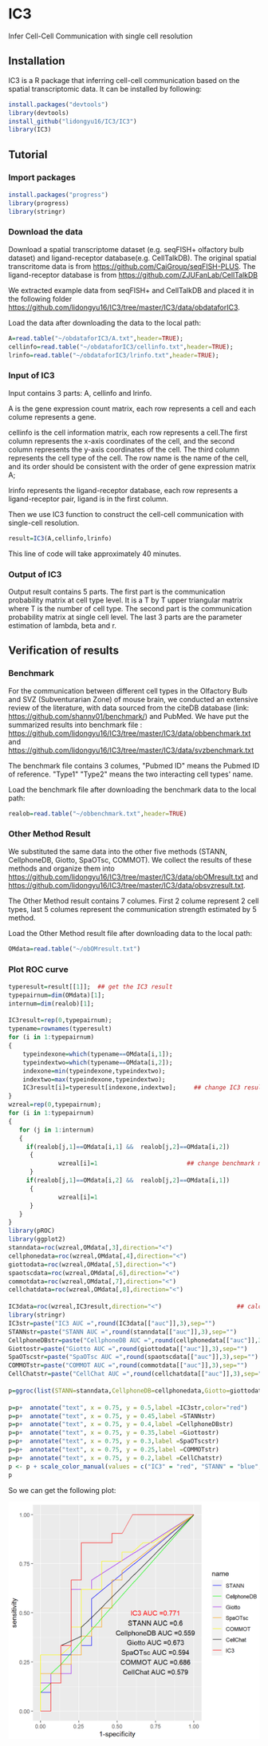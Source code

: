 # IC3
Infer Cell-Cell Communication with single cell resolution

## Installation

IC3 is a R package that inferring cell-cell communication based on the spatial transcriptomic data. It can be installed by following:

```R
install.packages("devtools")
library(devtools)
install_github("lidongyu16/IC3/IC3")
library(IC3)
```

## Tutorial

### Import packages

```R
install.packages("progress")
library(progress)
library(stringr)
```
### Download the data

Download a spatial transcriptome dataset (e.g. seqFISH+ olfactory bulb dataset) and ligand-receptor database(e.g. CellTalkDB). The original spatial transcritome data is from https://github.com/CaiGroup/seqFISH-PLUS. The ligand-receptor database is from https://github.com/ZJUFanLab/CellTalkDB

We extracted example data from seqFISH+ and CellTalkDB and placed it in the following folder https://github.com/lidongyu16/IC3/tree/master/IC3/data/obdataforIC3.

Load the data after downloading the data to the local path:

```R
A=read.table("~/obdataforIC3/A.txt",header=TRUE);
cellinfo=read.table("~/obdataforIC3/cellinfo.txt",header=TRUE);
lrinfo=read.table("~/obdataforIC3/lrinfo.txt",header=TRUE);
```

### Input of IC3
Input contains 3 parts: A, cellinfo and lrinfo.

A is the gene expression count matrix, each row represents a cell and each colume represents a gene.

cellinfo is the cell information matrix, each row represents a cell.The first column represents the x-axis coordinates of the cell, and the second column represents the y-axis coordinates of the cell. The third column represents the cell type of the cell. The row name is the name of the cell, and its order should be consistent with the order of gene expression matrix A;

lrinfo represents the ligand-receptor database, each row represents a ligand-receptor pair, ligand is in the first column.

Then we use IC3 function to construct the cell-cell communication with single-cell resolution.

```R
result=IC3(A,cellinfo,lrinfo)
```
This line of code will take approximately 40 minutes.

### Output of IC3

Output result contains 5 parts. The first part is the communication probability matrix at cell type level. It is a T by T upper triangular matrix where T is the number of cell type. The second part is the communication probability matrix at single cell level. The last 3 parts are the parameter estimation of lambda, beta and r.

## Verification of results

### Benchmark 

For the communication between different cell types in the Olfactory Bulb and SVZ (Subventurarian Zone) of mouse brain, we conducted an extensive review of the literature, with data sourced from the citeDB database (link: https://github.com/shanny01/benchmark/) and PubMed. We have put the summarized results into benchmark file : https://github.com/lidongyu16/IC3/tree/master/IC3/data/obbenchmark.txt and https://github.com/lidongyu16/IC3/tree/master/IC3/data/svzbenchmark.txt 

The benchmark file contains 3 columes, "Pubmed ID" means the Pubmed ID of reference. "Type1" "Type2" means the two interacting cell types' name. 

Load the benchmark file after downloading the benchmark data to the local path:

```R
realob=read.table("~/obbenchmark.txt",header=TRUE) 
```

### Other Method Result
We substituted the same data into the other five methods (STANN, CellphoneDB, Giotto, SpaOTsc, COMMOT). We collect the results of these methods and organize them into  https://github.com/lidongyu16/IC3/tree/master/IC3/data/obOMresult.txt
and  https://github.com/lidongyu16/IC3/tree/master/IC3/data/obsvzresult.txt. 

The Other Method result contains 7 columes. First 2 colume represent 2 cell types, last 5 columes represent the communication strength estimated by 5 method. 

Load the Other Method result file after downloading data to the local path:

```R
OMdata=read.table("~/obOMresult.txt")
```

### Plot ROC curve


```R
typeresult=result[[1]];  ## get the IC3 result
typepairnum=dim(OMdata)[1];   
internum=dim(realob)[1];

IC3result=rep(0,typepairnum);   
typename=rownames(typeresult)
for (i in 1:typepairnum)
{
    typeindexone=which(typename==OMdata[i,1]);
    typeindextwo=which(typename==OMdata[i,2]);
    indexone=min(typeindexone,typeindextwo);
    indextwo=max(typeindexone,typeindextwo);
    IC3result[i]=typeresult[indexone,indextwo];     ## change IC3 result matrix to a line that consistent with OMdata
}
wzreal=rep(0,typepairnum);
for (i in 1:typepairnum)
{
   for (j in 1:internum)
   {
     if(realob[j,1]==OMdata[i,1] &&  realob[j,2]==OMdata[i,2])
      {
              wzreal[i]=1                         ## change benchmark matrix to a line that consistent with OMdata
      }
     if(realob[j,1]==OMdata[i,2] &&  realob[j,2]==OMdata[i,1])
      {
              wzreal[i]=1
      }
   }
}
library(pROC)
library(ggplot2)
stanndata=roc(wzreal,OMdata[,3],direction="<")
cellphonedata=roc(wzreal,OMdata[,4],direction="<")
giottodata=roc(wzreal,OMdata[,5],direction="<")
spaotscdata=roc(wzreal,OMdata[,6],direction="<")
commotdata=roc(wzreal,OMdata[,7],direction="<")
cellchatdata=roc(wzreal,OMdata[,8],direction="<")

IC3data=roc(wzreal,IC3result,direction="<")                     ## calculate the ROC between benchmark and all the methods.
library(stringr)
IC3str=paste("IC3 AUC =",round(IC3data[["auc"]],3),sep="")
STANNstr=paste("STANN AUC =",round(stanndata[["auc"]],3),sep="")
CellphoneDBstr=paste("CellphoneDB AUC =",round(cellphonedata[["auc"]],3),sep="")
Giottostr=paste("Giotto AUC =",round(giottodata[["auc"]],3),sep="")
SpaOTscstr=paste("SpaOTsc AUC =",round(spaotscdata[["auc"]],3),sep="")
COMMOTstr=paste("COMMOT AUC =",round(commotdata[["auc"]],3),sep="")
CellChatstr=paste("CellChat AUC =",round(cellchatdata[["auc"]],3),sep="")

p=ggroc(list(STANN=stanndata,CellphoneDB=cellphonedata,Giotto=giottodata,SpaOTsc=spaotscdata,COMMOT=commotdata,CellChat=cellchatdata,IC3=IC3data), legacy.axes = TRUE)

p=p+  annotate("text", x = 0.75, y = 0.5,label =IC3str,color="red")
p=p+  annotate("text", x = 0.75, y = 0.45,label =STANNstr)
p=p+  annotate("text", x = 0.75, y = 0.4,label =CellphoneDBstr)
p=p+  annotate("text", x = 0.75, y = 0.35,label =Giottostr)
p=p+  annotate("text", x = 0.75, y = 0.3,label =SpaOTscstr)
p=p+  annotate("text", x = 0.75, y = 0.25,label =COMMOTstr)
p=p+  annotate("text", x = 0.75, y = 0.2,label =CellChatstr)
p <- p + scale_color_manual(values = c("IC3" = "red", "STANN" = "blue", "CellphoneDB" = "green", "Giotto" = "purple", "SpaOTsc" = "orange", "COMMOT" = "yellow","CellChat"="black"))
p    
```

So we can get the following plot:


![image](https://github.com/lidongyu16/IC3/blob/master/IC3/data/obPRcurve.png)


